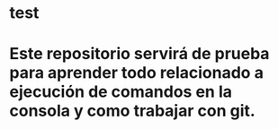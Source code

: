 # test
# Este repositorio servirá de prueba para aprender todo relacionado a ejecución de comandos en la consola y como trabajar con git.
